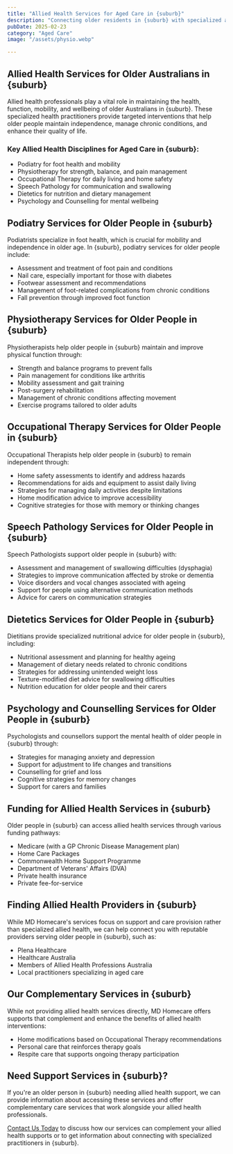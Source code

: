 ```yaml
---
title: "Allied Health Services for Aged Care in {suburb}"
description: "Connecting older residents in {suburb} with specialized allied health professionals to support mobility, independence, and overall wellbeing."
pubDate: 2025-02-23
category: "Aged Care"
image: "/assets/physio.webp"

---
```


## Allied Health Services for Older Australians in {suburb}

Allied health professionals play a vital role in maintaining the health, function, mobility, and wellbeing of older Australians in {suburb}. These specialized health practitioners provide targeted interventions that help older people maintain independence, manage chronic conditions, and enhance their quality of life.

### Key Allied Health Disciplines for Aged Care in {suburb}:

- Podiatry for foot health and mobility
- Physiotherapy for strength, balance, and pain management
- Occupational Therapy for daily living and home safety
- Speech Pathology for communication and swallowing
- Dietetics for nutrition and dietary management
- Psychology and Counselling for mental wellbeing

## Podiatry Services for Older People in {suburb}

Podiatrists specialize in foot health, which is crucial for mobility and independence in older age. In {suburb}, podiatry services for older people include:

- Assessment and treatment of foot pain and conditions
- Nail care, especially important for those with diabetes
- Footwear assessment and recommendations
- Management of foot-related complications from chronic conditions
- Fall prevention through improved foot function

## Physiotherapy Services for Older People in {suburb}

Physiotherapists help older people in {suburb} maintain and improve physical function through:

- Strength and balance programs to prevent falls
- Pain management for conditions like arthritis
- Mobility assessment and gait training
- Post-surgery rehabilitation
- Management of chronic conditions affecting movement
- Exercise programs tailored to older adults

## Occupational Therapy Services for Older People in {suburb}

Occupational Therapists help older people in {suburb} to remain independent through:

- Home safety assessments to identify and address hazards
- Recommendations for aids and equipment to assist daily living
- Strategies for managing daily activities despite limitations
- Home modification advice to improve accessibility
- Cognitive strategies for those with memory or thinking changes

## Speech Pathology Services for Older People in {suburb}

Speech Pathologists support older people in {suburb} with:

- Assessment and management of swallowing difficulties (dysphagia)
- Strategies to improve communication affected by stroke or dementia
- Voice disorders and vocal changes associated with ageing
- Support for people using alternative communication methods
- Advice for carers on communication strategies

## Dietetics Services for Older People in {suburb}

Dietitians provide specialized nutritional advice for older people in {suburb}, including:

- Nutritional assessment and planning for healthy ageing
- Management of dietary needs related to chronic conditions
- Strategies for addressing unintended weight loss
- Texture-modified diet advice for swallowing difficulties
- Nutrition education for older people and their carers

## Psychology and Counselling Services for Older People in {suburb}

Psychologists and counsellors support the mental health of older people in {suburb} through:

- Strategies for managing anxiety and depression
- Support for adjustment to life changes and transitions
- Counselling for grief and loss
- Cognitive strategies for memory changes
- Support for carers and families

## Funding for Allied Health Services in {suburb}

Older people in {suburb} can access allied health services through various funding pathways:

- Medicare (with a GP Chronic Disease Management plan)
- Home Care Packages
- Commonwealth Home Support Programme
- Department of Veterans' Affairs (DVA)
- Private health insurance
- Private fee-for-service

## Finding Allied Health Providers in {suburb}

While MD Homecare's services focus on support and care provision rather than specialized allied health, we can help connect you with reputable providers serving older people in {suburb}, such as:

- Plena Healthcare
- Healthcare Australia
- Members of Allied Health Professions Australia
- Local practitioners specializing in aged care

## Our Complementary Services in {suburb}

While not providing allied health services directly, MD Homecare offers supports that complement and enhance the benefits of allied health interventions:

- Home modifications based on Occupational Therapy recommendations
- Personal care that reinforces therapy goals
- Respite care that supports ongoing therapy participation

## Need Support Services in {suburb}?

If you're an older person in {suburb} needing allied health support, we can provide information about accessing these services and offer complementary care services that work alongside your allied health professionals.

[Contact Us Today](/contact) to discuss how our services can complement your allied health supports or to get information about connecting with specialized practitioners in {suburb}. 